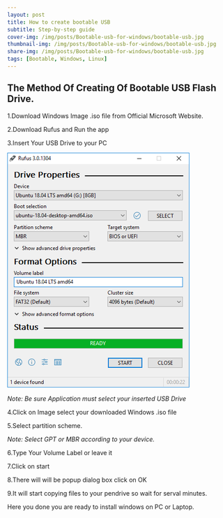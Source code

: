 ```yaml
---
layout: post
title: How to create bootable USB
subtitle: Step-by-step guide
cover-img: /img/posts/Bootable-usb-for-windows/bootable-usb.jpg
thumbnail-img: /img/posts/Bootable-usb-for-windows/bootable-usb.jpg
share-img: /img/posts/Bootable-usb-for-windows/bootable-usb.jpg
tags: [Bootable, Windows, Linux]
---
```


## The Method Of Creating Of Bootable USB Flash Drive. 
1.Download Windows Image .iso file from Official Microsoft Website.

2.Download Rufus and Run the app

3.Insert Your USB Drive to your PC

![Rufus](/img/posts/Bootable-usb-for-windows/rufus.png)

*Note: Be sure Application must select your inserted USB Drive*

4.Click on Image select your downloaded Windows .iso file

5.Select partition scheme.

*Note: Select GPT or MBR according to your device.* 

6.Type Your Volume Label or leave it

7.Click on start

8.There will will be popup dialog box click on OK

9.It will start copying files to your pendrive so wait for serval minutes.

Here you done you are ready to install windows on PC or Laptop.

